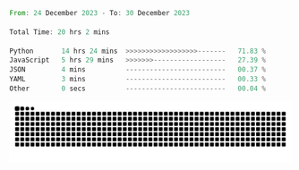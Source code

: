 <!--START_SECTION:waka-->

```rust
From: 24 December 2023 - To: 30 December 2023

Total Time: 20 hrs 2 mins

Python       14 hrs 24 mins  >>>>>>>>>>>>>>>>>>-------   71.83 %
JavaScript   5 hrs 29 mins   >>>>>>>------------------   27.39 %
JSON         4 mins          -------------------------   00.37 %
YAML         3 mins          -------------------------   00.33 %
Other        0 secs          -------------------------   00.04 %
```

<!--END_SECTION:waka-->


<picture>
  <source media="(prefers-color-scheme: dark)" srcset="https://raw.githubusercontent.com/jeerawut97/jeerawut97/output/github-contribution-grid-snake.svg">
  <img alt="github contribution grid snake animation" src="https://raw.githubusercontent.com/jeerawut97/jeerawut97/output/github-contribution-grid-snake.svg">
</picture>
